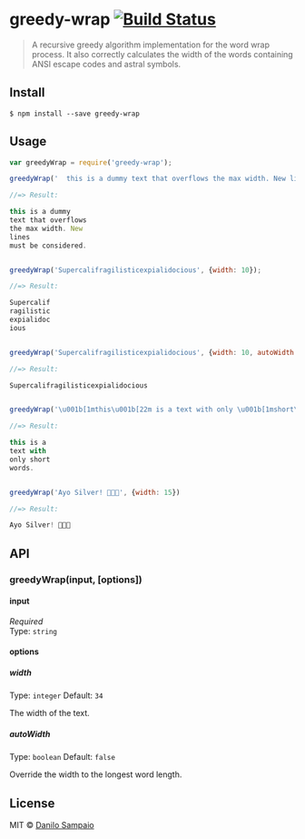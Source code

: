 # greedy-wrap [![Build Status](https://travis-ci.org/danilosampaio/greedy-wrap.svg?branch=master)](https://travis-ci.org/danilosampaio/greedy-wrap)

> A recursive greedy algorithm implementation for the word wrap process.
> It also correctly calculates the width of the words containing ANSI escape codes and astral symbols.


## Install

```
$ npm install --save greedy-wrap
```


## Usage

```js
var greedyWrap = require('greedy-wrap');

greedyWrap('  this is a dummy text that overflows the max width. New lines \nmust be considered.', {width: 20});

//=> Result:

this is a dummy 
text that overflows 
the max width. New 
lines 
must be considered.


greedyWrap('Supercalifragilisticexpialidocious', {width: 10});

//=> Result:

Supercalif
ragilistic
expialidoc
ious


greedyWrap('Supercalifragilisticexpialidocious', {width: 10, autoWidth: true});

//=> Result:

Supercalifragilisticexpialidocious


greedyWrap('\u001b[1mthis\u001b[22m is a text with only \u001b[1mshort\u001b[22m words.', {width: 10})

//=> Result:

this is a 
text with 
only short
words.


greedyWrap('Ayo Silver! 🦄🦄🦄', {width: 15})

//=> Result:

Ayo Silver! 🦄🦄🦄
```


## API

### greedyWrap(input, [options])

#### input

*Required*  
Type: `string`


#### options

##### width

Type: `integer`
Default: `34`

The width of the text.


##### autoWidth

Type: `boolean`
Default: `false`

Override the width to the longest word length.

## License

MIT © [Danilo Sampaio](http://github.org/danilosampaio)
